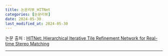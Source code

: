 ```yaml
---
title: 논문리뷰_HITNet
categories: [논문리뷰] 
date: 2024-05-30
last_modified_at: 2024-05-30
---
```


논문 출처 : [HITNet: Hierarchical Iterative Tile Refinement Network for Real-time Stereo
Matching](https://arxiv.org/pdf/2007.12140v5)





---